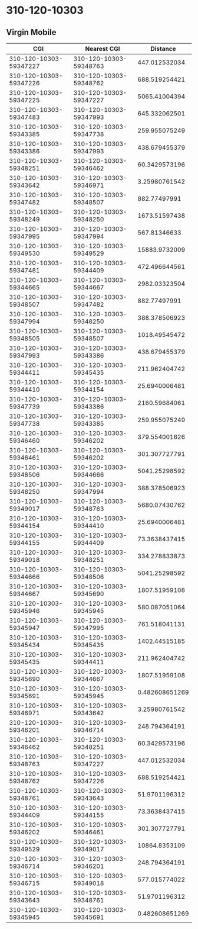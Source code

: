 # 310-120-10303
## Virgin Mobile


| CGI | Nearest CGI | Distance |
|-----|-------------|----------|
| 310-120-10303-59347227 | 310-120-10303-59348763 | 447.012532034 |
| 310-120-10303-59347226 | 310-120-10303-59348762 | 688.519254421 |
| 310-120-10303-59347225 | 310-120-10303-59347227 | 5065.41004394 |
| 310-120-10303-59347483 | 310-120-10303-59347993 | 645.332062501 |
| 310-120-10303-59343385 | 310-120-10303-59347738 | 259.955075249 |
| 310-120-10303-59343386 | 310-120-10303-59347993 | 438.679455379 |
| 310-120-10303-59348251 | 310-120-10303-59346462 | 60.3429573196 |
| 310-120-10303-59343642 | 310-120-10303-59346971 | 3.25980761542 |
| 310-120-10303-59347482 | 310-120-10303-59348507 | 882.77497991 |
| 310-120-10303-59348249 | 310-120-10303-59348250 | 1673.51597438 |
| 310-120-10303-59347995 | 310-120-10303-59347994 | 567.81346633 |
| 310-120-10303-59349530 | 310-120-10303-59349529 | 15883.9732009 |
| 310-120-10303-59347481 | 310-120-10303-59344409 | 472.496644561 |
| 310-120-10303-59344665 | 310-120-10303-59344667 | 2982.03323504 |
| 310-120-10303-59348507 | 310-120-10303-59347482 | 882.77497991 |
| 310-120-10303-59347994 | 310-120-10303-59348250 | 388.378506923 |
| 310-120-10303-59348505 | 310-120-10303-59348507 | 1018.49545472 |
| 310-120-10303-59347993 | 310-120-10303-59343386 | 438.679455379 |
| 310-120-10303-59344411 | 310-120-10303-59345435 | 211.962404742 |
| 310-120-10303-59344410 | 310-120-10303-59344154 | 25.6940006481 |
| 310-120-10303-59347739 | 310-120-10303-59343386 | 2160.59684061 |
| 310-120-10303-59347738 | 310-120-10303-59343385 | 259.955075249 |
| 310-120-10303-59346460 | 310-120-10303-59346202 | 379.554001626 |
| 310-120-10303-59346461 | 310-120-10303-59346202 | 301.307727791 |
| 310-120-10303-59348506 | 310-120-10303-59344666 | 5041.25298592 |
| 310-120-10303-59348250 | 310-120-10303-59347994 | 388.378506923 |
| 310-120-10303-59349017 | 310-120-10303-59348763 | 5680.07430762 |
| 310-120-10303-59344154 | 310-120-10303-59344410 | 25.6940006481 |
| 310-120-10303-59344155 | 310-120-10303-59344409 | 73.3638437415 |
| 310-120-10303-59349018 | 310-120-10303-59348251 | 334.278833873 |
| 310-120-10303-59344666 | 310-120-10303-59348506 | 5041.25298592 |
| 310-120-10303-59344667 | 310-120-10303-59345690 | 1807.51959108 |
| 310-120-10303-59345946 | 310-120-10303-59345945 | 580.087051064 |
| 310-120-10303-59345947 | 310-120-10303-59347995 | 761.518041131 |
| 310-120-10303-59345434 | 310-120-10303-59345435 | 1402.44515185 |
| 310-120-10303-59345435 | 310-120-10303-59344411 | 211.962404742 |
| 310-120-10303-59345690 | 310-120-10303-59344667 | 1807.51959108 |
| 310-120-10303-59345691 | 310-120-10303-59345945 | 0.482608651269 |
| 310-120-10303-59346971 | 310-120-10303-59343642 | 3.25980761542 |
| 310-120-10303-59346201 | 310-120-10303-59346714 | 248.794364191 |
| 310-120-10303-59346462 | 310-120-10303-59348251 | 60.3429573196 |
| 310-120-10303-59348763 | 310-120-10303-59347227 | 447.012532034 |
| 310-120-10303-59348762 | 310-120-10303-59347226 | 688.519254421 |
| 310-120-10303-59348761 | 310-120-10303-59343643 | 51.9701196312 |
| 310-120-10303-59344409 | 310-120-10303-59344155 | 73.3638437415 |
| 310-120-10303-59346202 | 310-120-10303-59346461 | 301.307727791 |
| 310-120-10303-59349529 | 310-120-10303-59349017 | 10864.8353109 |
| 310-120-10303-59346714 | 310-120-10303-59346201 | 248.794364191 |
| 310-120-10303-59346715 | 310-120-10303-59349018 | 577.015774022 |
| 310-120-10303-59343643 | 310-120-10303-59348761 | 51.9701196312 |
| 310-120-10303-59345945 | 310-120-10303-59345691 | 0.482608651269 |
